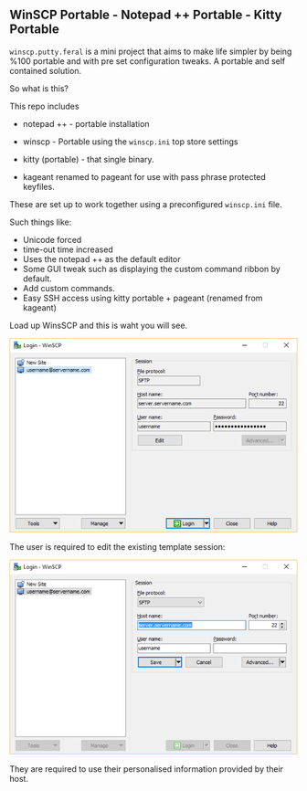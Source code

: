 WinSCP Portable - Notepad ++ Portable - Kitty Portable
---

`winscp.putty.feral` is a mini project that aims to make life simpler by being %100 portable and with pre set configuration tweaks. A portable and self contained solution.

So what is this?

This repo includes

- notepad ++ - portable installation

- winscp - Portable using the `winscp.ini` top store settings

- kitty (portable) - that single binary.

- kageant renamed to pageant for use with pass phrase protected keyfiles.

These are set up to work together using a preconfigured `winscp.ini` file.

Such things like:

- Unicode forced
- time-out time increased
- Uses the notepad ++ as the default editor
- Some GUI tweak such as displaying the custom command ribbon by default.
- Add custom commands.
- Easy SSH access using kitty portable + pageant (renamed from kageant)

Load up WinsSCP and this is waht you will see.

![](winscp-1.png)

The user is required to edit the existing template session:

![](winscp-2.png)

They are required to use their personalised information provided by their host.